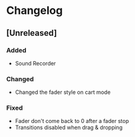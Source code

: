 # Changelog

## [Unreleased]

### Added

- Sound Recorder

### Changed

- Changed the fader style on cart mode

### Fixed

- Fader don't come back to 0 after a fader stop
- Transitions disabled when drag & dropping
